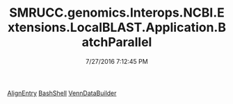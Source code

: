 ﻿---
title: SMRUCC.genomics.Interops.NCBI.Extensions.LocalBLAST.Application.BatchParallel
date: 7/27/2016 7:12:45 PM
---

[AlignEntry](T-SMRUCC.genomics.Interops.NCBI.Extensions.LocalBLAST.Application.BatchParallel.AlignEntry.html)
[BashShell](T-SMRUCC.genomics.Interops.NCBI.Extensions.LocalBLAST.Application.BatchParallel.BashShell.html)
[VennDataBuilder](T-SMRUCC.genomics.Interops.NCBI.Extensions.LocalBLAST.Application.BatchParallel.VennDataBuilder.html)
